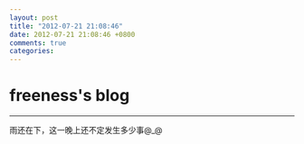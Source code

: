 ```yaml
---
layout: post
title: "2012-07-21 21:08:46"
date: 2012-07-21 21:08:46 +0800
comments: true
categories: 
---
```


# freeness's blog

----------

>
雨还在下，这一晚上还不定发生多少事@_@